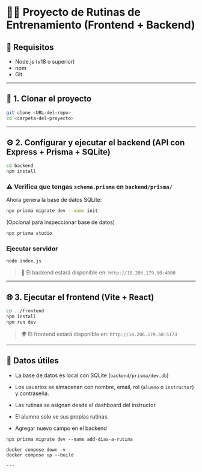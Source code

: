 # 🏃‍♂️ Proyecto de Rutinas de Entrenamiento (Frontend + Backend)

## 🧱 Requisitos

- Node.js (v18 o superior)
- npm
- Git

---

## 🔧 1. Clonar el proyecto

```bash
git clone <URL-del-repo>
cd <carpeta-del-proyecto>
```

---

## ⚙️ 2. Configurar y ejecutar el backend (API con Express + Prisma + SQLite)

```bash
cd backend
npm install
```

### ⚠️ Verifica que tengas `schema.prisma` en `backend/prisma/`

Ahora genera la base de datos SQLite:

```bash
npx prisma migrate dev --name init
```

(Opcional para inspeccionar base de datos)

```bash
npx prisma studio
```

### Ejecutar servidor

```bash
node index.js
```

> 📍 El backend estará disponible en: `http://18.206.179.50:4000`

---

## 🌐 3. Ejecutar el frontend (Vite + React)

```bash
cd ../frontend
npm install
npm run dev
```

> 🌍 El frontend estará disponible en: `http://18.206.179.50:5173`

---

## 📝 Datos útiles

- La base de datos es local con SQLite (`backend/prisma/dev.db`)
- Los usuarios se almacenan con nombre, email, rol (`alumno` o `instructor`) y contraseña.
- Las rutinas se asignan desde el dashboard del instructor.
- El alumno solo ve sus propias rutinas.

- Agregar nuevo campo en el backend
```
npx prisma migrate dev --name add-dias-a-rutina

docker compose down -v
docker compose up --build

---